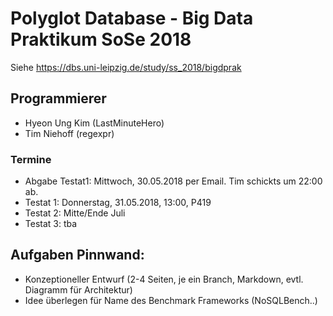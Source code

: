 # Polyglot Database - Big Data Praktikum SoSe 2018

Siehe https://dbs.uni-leipzig.de/study/ss_2018/bigdprak

## Programmierer
* Hyeon Ung Kim (LastMinuteHero)
* Tim Niehoff (regexpr)

### Termine
* Abgabe Testat1: Mittwoch, 30.05.2018 per Email. Tim schickts um 22:00 ab.
* Testat 1: Donnerstag, 31.05.2018, 13:00, P419
* Testat 2: Mitte/Ende Juli
* Testat 3: tba

## Aufgaben Pinnwand:
* Konzeptioneller Entwurf (2-4 Seiten, je ein Branch, Markdown, evtl. Diagramm für Architektur)
* Idee überlegen für Name des Benchmark Frameworks (NoSQLBench..)
